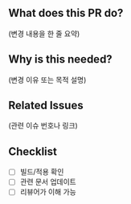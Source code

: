 ## What does this PR do?
(변경 내용을 한 줄 요약)

## Why is this needed?
(변경 이유 또는 목적 설명)

## Related Issues
(관련 이슈 번호나 링크)

## Checklist
- [ ] 빌드/적용 확인
- [ ] 관련 문서 업데이트
- [ ] 리뷰어가 이해 가능
